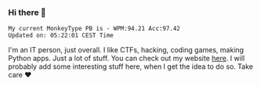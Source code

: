 ### Hi there 👋
<!-- PB START -->
```
My current MonkeyType PB is - WPM:94.21 Acc:97.42
Updated on: 05:22:01 CEST Time
```
<!-- PB END -->
I'm an IT person, just overall. I like CTFs, hacking, coding games, making Python apps. Just a lot of stuff.
You can check out my website [here](https://skill3472.github.io/).
I will probably add some interesting stuff here, when I get the idea to do so. Take care ❤️
